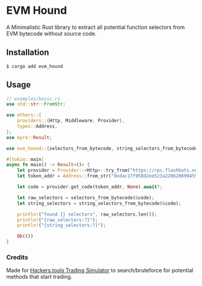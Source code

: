 # EVM Hound

A Minimalistic Rust library to extract all potential function selectors from EVM bytecode without source code.

## Installation

`$ cargo add evm_hound`

## Usage

```rust
// examples/basic.rs
use std::str::FromStr;

use ethers::{
    providers::{Http, Middleware, Provider},
    types::Address,
};
use eyre::Result;

use evm_hound::{selectors_from_bytecode, string_selectors_from_bytecode};

#[tokio::main]
async fn main() -> Result<()> {
    let provider = Provider::<Http>::try_from("https://rpc.flashbots.net/fast")?;
    let token_addr = Address::from_str("0xdac17f958d2ee523a2206206994597c13d831ec7")?;

    let code = provider.get_code(token_addr, None).await?;

    let raw_selectors = selectors_from_bytecode(&code);
    let string_selectors = string_selectors_from_bytecode(&code);

    println!("found {} selectors", raw_selectors.len());
    println!("{raw_selectors:?}");
    println!("{string_selectors:?}");

    Ok(())
}
```

### Credits

Made for [Hackers.tools Trading Simulator](https://hackers.tools/) to search/bruteforce for potential methods that start trading.
